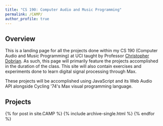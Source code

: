 ```yaml
---
title: "CS 190: Computer Audio and Music Programming"
permalink: /CAMP/
author_profile: true
---
```


## Overview
This is a landing page for all the projects done within my CS 190 (Computer Audio and Music Programming) at UCI taught by Professor [Christopher Dobrian](https://dobrian.github.io/cmp/). As such, this page will primarily feature the projects accomplished in the duration of the class. This site will also contain exercises and experiments done to learn digital signal processing through Max.

These projects will be accomplished using JavaScript and its Web Audio API alongside Cycling '74's Max visual programming language.

## Projects

{% for post in site.CAMP %}
  {% include archive-single.html %}
{% endfor %}
